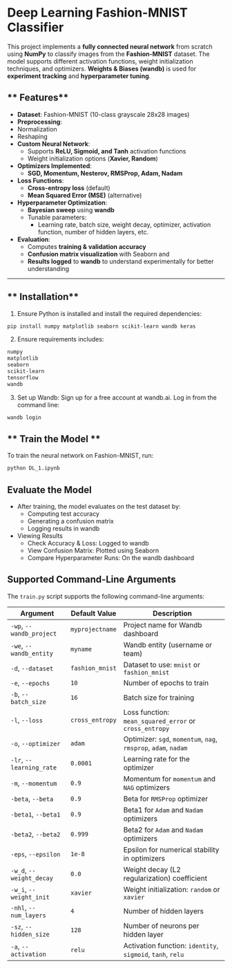 # **Deep Learning Fashion-MNIST Classifier**  

This project implements a **fully connected neural network** from scratch using **NumPy** to classify images from the **Fashion-MNIST** dataset. The model supports different activation functions, weight initialization techniques, and optimizers. **Weights & Biases (wandb)** is used for **experiment tracking** and **hyperparameter tuning**.  

## ** Features**  

- **Dataset**: Fashion-MNIST (10-class grayscale 28x28 images)  
- **Preprocessing**:
- Normalization
- Reshaping  
- **Custom Neural Network**:  
  - Supports **ReLU, Sigmoid, and Tanh** activation functions  
  - Weight initialization options (**Xavier, Random**)  
- **Optimizers Implemented**:
  - **SGD, Momentum, Nesterov, RMSProp, Adam, Nadam**  
- **Loss Functions**:
  - **Cross-entropy loss** (default)  
  - **Mean Squared Error (MSE)** (alternative)  
- **Hyperparameter Optimization**:
  - **Bayesian sweep** using **wandb**  
  - Tunable parameters:  
    - Learning rate, batch size, weight decay, optimizer, activation function, number of hidden layers, etc.  
- **Evaluation**:
  - Computes **training & validation accuracy** 
  - **Confusion matrix visualization** with Seaborn  and 
  - **Results logged** to **wandb** to understand experimentally for better understanding

---

## ** Installation**  

1. Ensure Python is installed and install the required dependencies:  

```bash
pip install numpy matplotlib seaborn scikit-learn wandb keras
```
2. Ensure requirements includes:
```bash
numpy
matplotlib
seaborn
scikit-learn
tensorflow
wandb
```
3. Set up Wandb:
Sign up for a free account at wandb.ai.
Log in from the command line:
```bash
wandb login
```
## ** Train the Model **
To train the neural network on Fashion-MNIST,
run:
```bash
python DL_1.ipynb
```
## Evaluate the Model
- After training, the model evaluates on the test dataset by:
   - Computing test accuracy
   - Generating a confusion matrix
   - Logging results in wandb
- Viewing Results
  - Check Accuracy & Loss: Logged to wandb
  - View Confusion Matrix: Plotted using Seaborn
  - Compare Hyperparameter Runs: On the wandb dashboard
 
## Supported Command-Line Arguments  

The `train.py` script supports the following command-line arguments:  

| Argument | Default Value | Description |
|----------|--------------|-------------|
| `-wp`, `--wandb_project` | `myprojectname` | Project name for Wandb dashboard |
| `-we`, `--wandb_entity` | `myname` | Wandb entity (username or team) |
| `-d`, `--dataset` | `fashion_mnist` | Dataset to use: `mnist` or `fashion_mnist` |
| `-e`, `--epochs` | `10` | Number of epochs to train |
| `-b`, `--batch_size` | `16` | Batch size for training |
| `-l`, `--loss` | `cross_entropy` | Loss function: `mean_squared_error` or `cross_entropy` |
| `-o`, `--optimizer` | `adam` | Optimizer: `sgd`, `momentum`, `nag`, `rmsprop`, `adam`, `nadam` |
| `-lr`, `--learning_rate` | `0.0001` | Learning rate for the optimizer |
| `-m`, `--momentum` | `0.9` | Momentum for `momentum` and `NAG` optimizers |
| `-beta`, `--beta` | `0.9` | Beta for `RMSProp` optimizer |
| `-beta1`, `--beta1` | `0.9` | Beta1 for `Adam` and `Nadam` optimizers |
| `-beta2`, `--beta2` | `0.999` | Beta2 for `Adam` and `Nadam` optimizers |
| `-eps`, `--epsilon` | `1e-8` | Epsilon for numerical stability in optimizers |
| `-w_d`, `--weight_decay` | `0.0` | Weight decay (L2 regularization) coefficient |
| `-w_i`, `--weight_init` | `xavier` | Weight initialization: `random` or `xavier` |
| `-nhl`, `--num_layers` | `4` | Number of hidden layers |
| `-sz`, `--hidden_size` | `128` | Number of neurons per hidden layer |
| `-a`, `--activation` | `relu` | Activation function: `identity`, `sigmoid`, `tanh`, `relu` |

